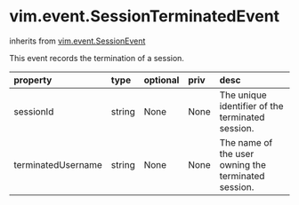 vim.event.SessionTerminatedEvent
================================
inherits from [vim.event.SessionEvent](docs/vim.event.SessionEvent.md)


This event records the termination of a session.

| property | type | optional | priv | desc |
|:---------|:-----|:---------|:-----|:-----|
| sessionId | string | None | None | The unique identifier of the terminated session. |
| terminatedUsername | string | None | None | The name of the user owning the terminated session. |


